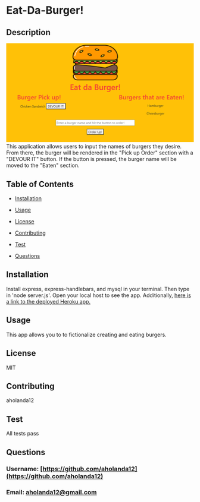 
# Eat-Da-Burger!

## Description
![Screenshot](https://github.com/aholanda12/eat-da-burger/blob/master/public/assets/images/screenshot.PNG)
This application allows users to input the names of burgers they desire. From there, the burger will be rendered in the "Pick up Order" section with a "DEVOUR IT" button. If the button is pressed, the burger name will be moved to the "Eaten" section. 

## Table of Contents

* [Installation](#Installation)

* [Usage](#Usage)

* [License](#License)

* [Contributing](#Contributing)

* [Test](#Test)

* [Questions](#Questions)

## Installation
Install express, express-handlebars, and mysql in your terminal. Then type in 'node server.js'. Open your local host to see the app.
Additionally, [here is a link to the deployed Heroku app.](https://pure-thicket-45275.herokuapp.com/)

## Usage
This app allows you to to fictionalize creating and eating burgers.

## License
MIT

## Contributing
aholanda12

## Test
All tests pass

## Questions

### Username: [https://github.com/aholanda12](https://github.com/aholanda12)

### Email: [aholanda12@gmail.com](mailto:aholanda12@gmail.com)

    